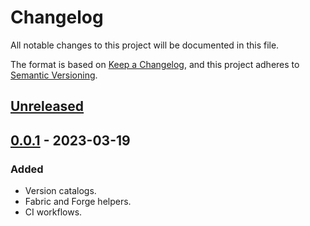 # Changelog

All notable changes to this project will be documented in this file.

The format is based on [Keep a Changelog](https://keepachangelog.com/en/1.0.0/), and this project adheres
to [Semantic Versioning](https://semver.org/spec/v2.0.0.html).

## [Unreleased]

## [0.0.1] - 2023-03-19

### Added

-   Version catalogs.
-   Fabric and Forge helpers.
-   CI workflows.

[Unreleased]: https://github.com/refinedmods/refinedarchitect/compare/v0.0.1...HEAD

[0.0.1]: https://github.com/refinedmods/refinedarchitect/compare/8e1c1dee586ba00c918a042f72d1356d85f72d67...v0.0.1
